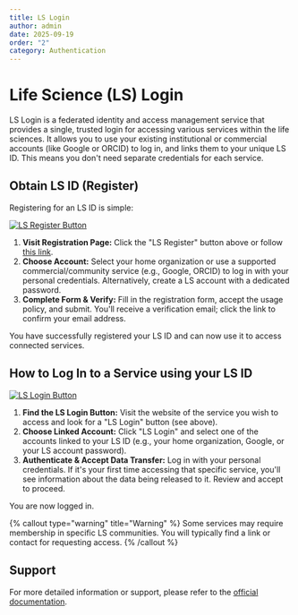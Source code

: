 ```yaml
---
title: LS Login
author: admin
date: 2025-09-19
order: "2"
category: Authentication
---
```


# Life Science (LS) Login

LS Login is a federated identity and access management service that provides a single, trusted
login for accessing various services within the life sciences. It allows you to use your existing
institutional or commercial accounts (like Google or ORCID) to log in, and links them to your
unique LS ID. This means you don't need separate credentials for each service.

## Obtain LS ID (Register)

Registering for an LS ID is simple:

[![LS Register
Button](https://lifescience-ri.eu/fileadmin/lifescience-ri/media/Images/register-grey-wide.png)](https://signup.aai.lifescience-ri.eu/fed/registrar/?vo=lifescience)

1.  **Visit Registration Page:** Click the "LS Register" button above or follow [this
    link](https://lifescience-ri.eu/ls-login/users/how-to-get-and-use-life-science-id.html#how-to-get-ls-id).
2.  **Choose Account:** Select your home organization or use a supported commercial/community 
    service (e.g., Google, ORCID) to log in with your personal credentials. Alternatively, create a
    LS account with a dedicated password.
3.  **Complete Form & Verify:** Fill in the registration form, accept the usage policy, and submit. You'll receive a verification email; click the link to confirm your email address.

You have successfully registered your LS ID and can now use it to access connected services.

## How to Log In to a Service using your LS ID

[![LS Login
Button](https://lifescience-ri.eu/fileadmin/lifescience-ri/media/Images/login-grey-wide.jpg.png)](https://profile.aai.lifescience-ri.eu/)

1.  **Find the LS Login Button:** Visit the website of the service you wish to access and look for a 
    "LS Login" button (see above).
2.  **Choose Linked Account:** Click "LS Login" and select one of the accounts linked to your LS ID 
    (e.g., your home organization, Google, or your LS account password).
3.  **Authenticate & Accept Data Transfer:** Log in with your personal credentials. If it's your first time accessing that specific service, you'll see information about the data being released to it. Review and accept to proceed.

You are now logged in.

{% callout type="warning" title="Warning" %}
Some services may require membership in specific LS communities. You will typically find a link or 
contact for requesting access.
{% /callout %}

## Support

For more detailed information or support, please refer to the [official
documentation](https://lifescience-ri.eu/ls-login/users/how-to-get-and-use-life-science-id.html).
